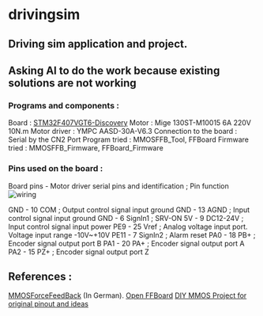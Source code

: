 # drivingsim
## Driving sim application and project.
## Asking AI to do the work because existing solutions are not working



### Programs and components : 
Board : [STM32F407VGT6-Discovery](https://www.st.com/en/microcontrollers-microprocessors/stm32f407vg.html)
Motor : Mige 130ST-M10015 6A 220V 10N.m
Motor driver : YMPC AASD-30A-V6.3
Connection to the board : Serial by the CN2 Port
Program tried : MMOSFFB_Tool, FFBoard
Firmware tried : MMOSFFB_Firmware, FFBoard_Firmware



### Pins used on the board :
Board pins - Motor driver serial pins and identification ; Pin function
![wiring](https://github.com/axewoo/drivingsim/assets/63790257/df14e593-b195-4299-8988-7d3c994cf6ba)

GND - 10 COM ; Output control signal input ground
GND - 13 AGND ; Input control signal input ground
GND - 6 SignIn1 ; SRV-ON
5V - 9 DC12-24V ; Input control signal input power 
PE9 - 25 Vref ; Analog voltage input port. Voltage input range -10V~+10V
PE11 - 7 SignIn2 ; Alarm reset
PA0 - 18 PB+ ; Encoder signal output port B
PA1 - 20 PA+ ; Encoder signal output port A
PA2 - 15 PZ+ ; Encoder signal output port Z 



## References :
[MMOSForceFeedBack]([https://pages.github.com/](https://forum.virtualracing.org/threads/diy-usb-force-feedback-controller.92420/)https://forum.virtualracing.org/threads/diy-usb-force-feedback-controller.92420/) (In German).
[Open FFBoard](https://hackaday.io/project/163904-open-ffboard)
[DIY MMOS Project for original pinout and ideas](https://hackaday.io/project/168801-diy-mmos-ffb-stm32-and-servo-drive-servo-motor)

